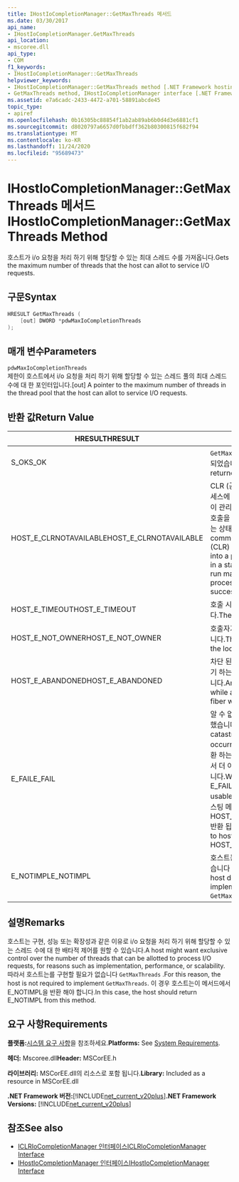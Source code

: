 ```yaml
---
title: IHostIoCompletionManager::GetMaxThreads 메서드
ms.date: 03/30/2017
api_name:
- IHostIoCompletionManager.GetMaxThreads
api_location:
- mscoree.dll
api_type:
- COM
f1_keywords:
- IHostIoCompletionManager::GetMaxThreads
helpviewer_keywords:
- IHostIoCompletionManager::GetMaxThreads method [.NET Framework hosting]
- GetMaxThreads method, IHostIoCompletionManager interface [.NET Framework hosting]
ms.assetid: e7a6cadc-2433-4472-a701-58891abcde45
topic_type:
- apiref
ms.openlocfilehash: 0b16305bc88854f1ab2ab89ab6b0d4d3e6881cf1
ms.sourcegitcommit: d8020797a6657d0fbbdff362b80300815f682f94
ms.translationtype: MT
ms.contentlocale: ko-KR
ms.lasthandoff: 11/24/2020
ms.locfileid: "95689473"
---
```

# <a name="ihostiocompletionmanagergetmaxthreads-method"></a><span data-ttu-id="03c2a-102">IHostIoCompletionManager::GetMaxThreads 메서드</span><span class="sxs-lookup"><span data-stu-id="03c2a-102">IHostIoCompletionManager::GetMaxThreads Method</span></span>

<span data-ttu-id="03c2a-103">호스트가 i/o 요청을 처리 하기 위해 할당할 수 있는 최대 스레드 수를 가져옵니다.</span><span class="sxs-lookup"><span data-stu-id="03c2a-103">Gets the maximum number of threads that the host can allot to service I/O requests.</span></span>  
  
## <a name="syntax"></a><span data-ttu-id="03c2a-104">구문</span><span class="sxs-lookup"><span data-stu-id="03c2a-104">Syntax</span></span>  
  
```cpp  
HRESULT GetMaxThreads (  
    [out] DWORD *pdwMaxIoCompletionThreads  
);  
```  
  
## <a name="parameters"></a><span data-ttu-id="03c2a-105">매개 변수</span><span class="sxs-lookup"><span data-stu-id="03c2a-105">Parameters</span></span>  

 `pdwMaxIoCompletionThreads`  
 <span data-ttu-id="03c2a-106">제한이 호스트에서 i/o 요청을 처리 하기 위해 할당할 수 있는 스레드 풀의 최대 스레드 수에 대 한 포인터입니다.</span><span class="sxs-lookup"><span data-stu-id="03c2a-106">[out] A pointer to the maximum number of threads in the thread pool that the host can allot to service I/O requests.</span></span>  
  
## <a name="return-value"></a><span data-ttu-id="03c2a-107">반환 값</span><span class="sxs-lookup"><span data-stu-id="03c2a-107">Return Value</span></span>  
  
|<span data-ttu-id="03c2a-108">HRESULT</span><span class="sxs-lookup"><span data-stu-id="03c2a-108">HRESULT</span></span>|<span data-ttu-id="03c2a-109">설명</span><span class="sxs-lookup"><span data-stu-id="03c2a-109">Description</span></span>|  
|-------------|-----------------|  
|<span data-ttu-id="03c2a-110">S_OK</span><span class="sxs-lookup"><span data-stu-id="03c2a-110">S_OK</span></span>|<span data-ttu-id="03c2a-111">`GetMaxThreads` 성공적으로 반환 되었습니다.</span><span class="sxs-lookup"><span data-stu-id="03c2a-111">`GetMaxThreads` returned successfully.</span></span>|  
|<span data-ttu-id="03c2a-112">HOST_E_CLRNOTAVAILABLE</span><span class="sxs-lookup"><span data-stu-id="03c2a-112">HOST_E_CLRNOTAVAILABLE</span></span>|<span data-ttu-id="03c2a-113">CLR (공용 언어 런타임)이 프로세스에 로드 되지 않았거나 CLR이 관리 코드를 실행할 수 없거나 호출을 성공적으로 처리할 수 없는 상태에 있습니다.</span><span class="sxs-lookup"><span data-stu-id="03c2a-113">The common language runtime (CLR) has not been loaded into a process, or the CLR is in a state in which it cannot run managed code or process the call successfully.</span></span>|  
|<span data-ttu-id="03c2a-114">HOST_E_TIMEOUT</span><span class="sxs-lookup"><span data-stu-id="03c2a-114">HOST_E_TIMEOUT</span></span>|<span data-ttu-id="03c2a-115">호출 시간이 초과 되었습니다.</span><span class="sxs-lookup"><span data-stu-id="03c2a-115">The call timed out.</span></span>|  
|<span data-ttu-id="03c2a-116">HOST_E_NOT_OWNER</span><span class="sxs-lookup"><span data-stu-id="03c2a-116">HOST_E_NOT_OWNER</span></span>|<span data-ttu-id="03c2a-117">호출자가 잠금을 소유 하지 않습니다.</span><span class="sxs-lookup"><span data-stu-id="03c2a-117">The caller does not own the lock.</span></span>|  
|<span data-ttu-id="03c2a-118">HOST_E_ABANDONED</span><span class="sxs-lookup"><span data-stu-id="03c2a-118">HOST_E_ABANDONED</span></span>|<span data-ttu-id="03c2a-119">차단 된 스레드나 파이버에서 대기 하는 동안 이벤트를 취소 했습니다.</span><span class="sxs-lookup"><span data-stu-id="03c2a-119">An event was canceled while a blocked thread or fiber was waiting on it.</span></span>|  
|<span data-ttu-id="03c2a-120">E_FAIL</span><span class="sxs-lookup"><span data-stu-id="03c2a-120">E_FAIL</span></span>|<span data-ttu-id="03c2a-121">알 수 없는 치명적인 오류가 발생 했습니다.</span><span class="sxs-lookup"><span data-stu-id="03c2a-121">An unknown catastrophic failure occurred.</span></span> <span data-ttu-id="03c2a-122">메서드가 E_FAIL 반환 하는 경우 해당 프로세스 내에서 더 이상 CLR을 사용할 수 없습니다.</span><span class="sxs-lookup"><span data-stu-id="03c2a-122">When a method returns E_FAIL, the CLR is no longer usable within the process.</span></span> <span data-ttu-id="03c2a-123">호스팅 메서드를 이후에 호출 하면 HOST_E_CLRNOTAVAILABLE 반환 됩니다.</span><span class="sxs-lookup"><span data-stu-id="03c2a-123">Subsequent calls to hosting methods return HOST_E_CLRNOTAVAILABLE.</span></span>|  
|<span data-ttu-id="03c2a-124">E_NOTIMPL</span><span class="sxs-lookup"><span data-stu-id="03c2a-124">E_NOTIMPL</span></span>|<span data-ttu-id="03c2a-125">호스트는의 구현을 제공 하지 않습니다 `GetMaxThreads` .</span><span class="sxs-lookup"><span data-stu-id="03c2a-125">The host does not provide an implementation of `GetMaxThreads`.</span></span>|  
  
## <a name="remarks"></a><span data-ttu-id="03c2a-126">설명</span><span class="sxs-lookup"><span data-stu-id="03c2a-126">Remarks</span></span>  

 <span data-ttu-id="03c2a-127">호스트는 구현, 성능 또는 확장성과 같은 이유로 i/o 요청을 처리 하기 위해 할당할 수 있는 스레드 수에 대 한 배타적 제어를 원할 수 있습니다.</span><span class="sxs-lookup"><span data-stu-id="03c2a-127">A host might want exclusive control over the number of threads that can be allotted to process I/O requests, for reasons such as implementation, performance, or scalability.</span></span> <span data-ttu-id="03c2a-128">따라서 호스트는를 구현할 필요가 없습니다 `GetMaxThreads` .</span><span class="sxs-lookup"><span data-stu-id="03c2a-128">For this reason, the host is not required to implement `GetMaxThreads`.</span></span> <span data-ttu-id="03c2a-129">이 경우 호스트는이 메서드에서 E_NOTIMPL을 반환 해야 합니다.</span><span class="sxs-lookup"><span data-stu-id="03c2a-129">In this case, the host should return E_NOTIMPL from this method.</span></span>  
  
## <a name="requirements"></a><span data-ttu-id="03c2a-130">요구 사항</span><span class="sxs-lookup"><span data-stu-id="03c2a-130">Requirements</span></span>  

 <span data-ttu-id="03c2a-131">**플랫폼:**[시스템 요구 사항](../../get-started/system-requirements.md)을 참조하세요.</span><span class="sxs-lookup"><span data-stu-id="03c2a-131">**Platforms:** See [System Requirements](../../get-started/system-requirements.md).</span></span>  
  
 <span data-ttu-id="03c2a-132">**헤더:** Mscoree.dll</span><span class="sxs-lookup"><span data-stu-id="03c2a-132">**Header:** MSCorEE.h</span></span>  
  
 <span data-ttu-id="03c2a-133">**라이브러리:** MSCorEE.dll의 리소스로 포함 됩니다.</span><span class="sxs-lookup"><span data-stu-id="03c2a-133">**Library:** Included as a resource in MSCorEE.dll</span></span>  
  
 <span data-ttu-id="03c2a-134">**.NET Framework 버전:**[!INCLUDE[net_current_v20plus](../../../../includes/net-current-v20plus-md.md)]</span><span class="sxs-lookup"><span data-stu-id="03c2a-134">**.NET Framework Versions:** [!INCLUDE[net_current_v20plus](../../../../includes/net-current-v20plus-md.md)]</span></span>  
  
## <a name="see-also"></a><span data-ttu-id="03c2a-135">참조</span><span class="sxs-lookup"><span data-stu-id="03c2a-135">See also</span></span>

- [<span data-ttu-id="03c2a-136">ICLRIoCompletionManager 인터페이스</span><span class="sxs-lookup"><span data-stu-id="03c2a-136">ICLRIoCompletionManager Interface</span></span>](iclriocompletionmanager-interface.md)
- [<span data-ttu-id="03c2a-137">IHostIoCompletionManager 인터페이스</span><span class="sxs-lookup"><span data-stu-id="03c2a-137">IHostIoCompletionManager Interface</span></span>](ihostiocompletionmanager-interface.md)
